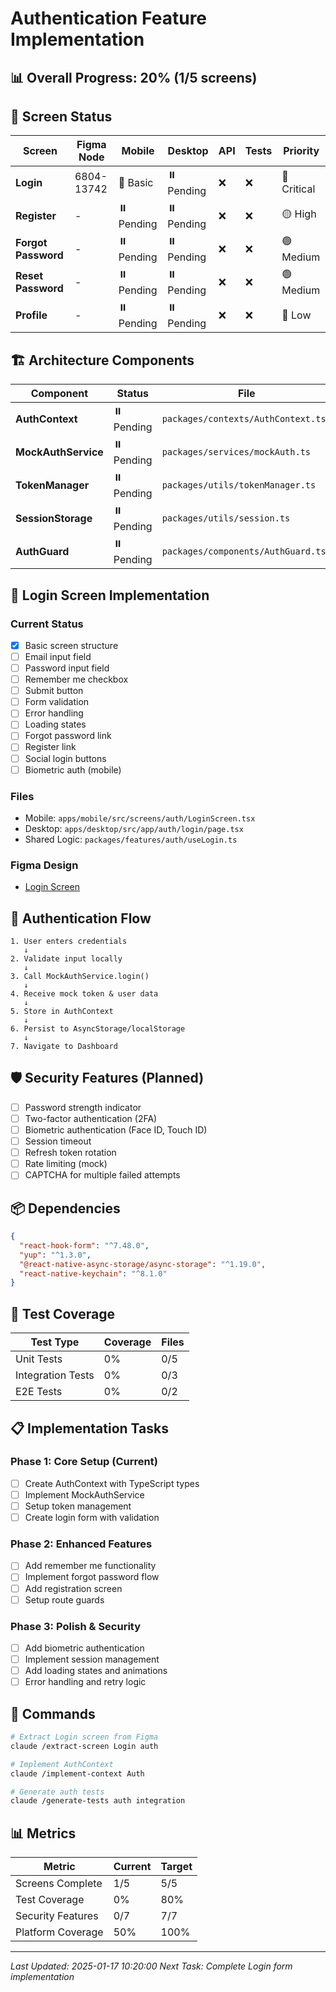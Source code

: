 # Authentication Feature Implementation

## 📊 Overall Progress: 20% (1/5 screens)

## 🔐 Screen Status

| Screen | Figma Node | Mobile | Desktop | API | Tests | Priority |
|--------|------------|--------|---------|-----|-------|----------|
| **Login** | 6804-13742 | 🚧 Basic | ⏸️ Pending | ❌ | ❌ | 🔴 Critical |
| **Register** | - | ⏸️ Pending | ⏸️ Pending | ❌ | ❌ | 🟡 High |
| **Forgot Password** | - | ⏸️ Pending | ⏸️ Pending | ❌ | ❌ | 🟢 Medium |
| **Reset Password** | - | ⏸️ Pending | ⏸️ Pending | ❌ | ❌ | 🟢 Medium |
| **Profile** | - | ⏸️ Pending | ⏸️ Pending | ❌ | ❌ | 🔵 Low |

## 🏗️ Architecture Components

| Component | Status | File | Description |
|-----------|--------|------|-------------|
| **AuthContext** | ⏸️ Pending | `packages/contexts/AuthContext.tsx` | Global auth state |
| **MockAuthService** | ⏸️ Pending | `packages/services/mockAuth.ts` | Simulated auth API |
| **TokenManager** | ⏸️ Pending | `packages/utils/tokenManager.ts` | JWT handling |
| **SessionStorage** | ⏸️ Pending | `packages/utils/session.ts` | Persist session |
| **AuthGuard** | ⏸️ Pending | `packages/components/AuthGuard.tsx` | Route protection |

## 📱 Login Screen Implementation

### Current Status
- [x] Basic screen structure
- [ ] Email input field
- [ ] Password input field
- [ ] Remember me checkbox
- [ ] Submit button
- [ ] Form validation
- [ ] Error handling
- [ ] Loading states
- [ ] Forgot password link
- [ ] Register link
- [ ] Social login buttons
- [ ] Biometric auth (mobile)

### Files
- Mobile: `apps/mobile/src/screens/auth/LoginScreen.tsx`
- Desktop: `apps/desktop/src/app/auth/login/page.tsx`
- Shared Logic: `packages/features/auth/useLogin.ts`

### Figma Design
- [Login Screen](https://www.figma.com/design/xFC8eCJcSwB9EyicTmDJ7w/I.R.I.S.-Prototype?node-id=6804-13742)

## 🔄 Authentication Flow

```
1. User enters credentials
   ↓
2. Validate input locally
   ↓
3. Call MockAuthService.login()
   ↓
4. Receive mock token & user data
   ↓
5. Store in AuthContext
   ↓
6. Persist to AsyncStorage/localStorage
   ↓
7. Navigate to Dashboard
```

## 🛡️ Security Features (Planned)

- [ ] Password strength indicator
- [ ] Two-factor authentication (2FA)
- [ ] Biometric authentication (Face ID, Touch ID)
- [ ] Session timeout
- [ ] Refresh token rotation
- [ ] Rate limiting (mock)
- [ ] CAPTCHA for multiple failed attempts

## 📦 Dependencies

```json
{
  "react-hook-form": "^7.48.0",
  "yup": "^1.3.0",
  "@react-native-async-storage/async-storage": "^1.19.0",
  "react-native-keychain": "^8.1.0"
}
```

## 🧪 Test Coverage

| Test Type | Coverage | Files |
|-----------|----------|-------|
| Unit Tests | 0% | 0/5 |
| Integration Tests | 0% | 0/3 |
| E2E Tests | 0% | 0/2 |

## 📋 Implementation Tasks

### Phase 1: Core Setup (Current)
- [ ] Create AuthContext with TypeScript types
- [ ] Implement MockAuthService
- [ ] Setup token management
- [ ] Create login form with validation

### Phase 2: Enhanced Features
- [ ] Add remember me functionality
- [ ] Implement forgot password flow
- [ ] Add registration screen
- [ ] Setup route guards

### Phase 3: Polish & Security
- [ ] Add biometric authentication
- [ ] Implement session management
- [ ] Add loading states and animations
- [ ] Error handling and retry logic

## 🎯 Commands

```bash
# Extract Login screen from Figma
claude /extract-screen Login auth

# Implement AuthContext
claude /implement-context Auth

# Generate auth tests
claude /generate-tests auth integration
```

## 📊 Metrics

| Metric | Current | Target |
|--------|---------|--------|
| Screens Complete | 1/5 | 5/5 |
| Test Coverage | 0% | 80% |
| Security Features | 0/7 | 7/7 |
| Platform Coverage | 50% | 100% |

---

*Last Updated: 2025-01-17 10:20:00*
*Next Task: Complete Login form implementation*